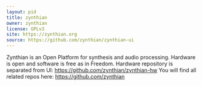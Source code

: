 ```yaml
---
layout: pid
title: zynthian
owner: zynthian
license: GPLv3
site: https://zynthian.org
source: https://github.com/zynthian/zynthian-ui
---
```

Zynthian is an Open Platform for synthesis and audio processing. Hardware is open and software is free as in Freedom.
Hardware repository is separated from UI: https://github.com/zynthian/zynthian-hw
You will find all related repos here: https://github.com/zynthian

